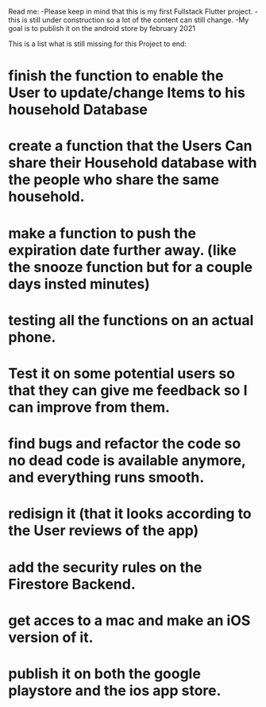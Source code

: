 
Read me:
-Please keep in mind that this is my first Fullstack Flutter project.
-this is still under construction so a lot of the content can still change.
-My goal is to publish it on the android store by february 2021

This is a list what is still missing for this Project to end:
# finish the function to enable the User to update/change Items to his household Database
# create a function that the Users Can share their Household database with the people who share the same household.
# make a function to push the expiration date further away. (like the snooze function but for a couple days insted minutes)
# testing all the functions on an actual phone.
# Test it on some potential users so that they can give me feedback so I can improve from them.
# find bugs and refactor the code so no dead code is available anymore, and everything runs smooth.
# redisign it (that it looks according to the User reviews of the app)
# add the security rules on the Firestore Backend.
# get acces to a mac and make an iOS version of it.
# publish it on both the google playstore and the ios app store.